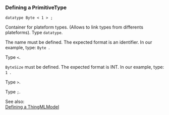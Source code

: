 ### <a name="Defining-a-PrimitiveType"></a>Defining a PrimitiveType

```
datatype Byte < 1 > ;
```
Container for plateform types. (Allows to link types from differents plateforms). Type `datatype`. 

The name must be defined. The expected format is an identifier. In our example, type: `Byte `.


Type `<`. 

`ByteSize` must be defined. The expected format is INT. In our example, type: `1 `.


Type `>`. 

Type `;`. 

See also:<br/>
[Defining a ThingMLModel](Defining-a-ThingMLModel)
